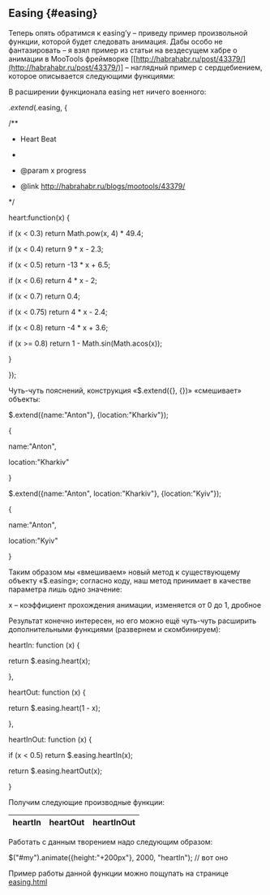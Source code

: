 ## Easing {#easing}

Теперь опять обратимся к easing’у – приведу пример произвольной функции, которой будет следовать анимация. Дабы особо не фантазировать – я взял пример из статьи на вездесущем хабре o анимации в MooTools фреймворке [[http://habrahabr.ru/post/43379/](http://habrahabr.ru/post/43379/)] – наглядный пример с сердцебиением, которое описывается следующими функциями:

В расширении функционала easing нет ничего военного:

$.extend($.easing, {

/**

* Heart Beat

*

* @param x progress

* @link http://habrahabr.ru/blogs/mootools/43379/

*/

heart:function(x) {

if (x < 0.3) return Math.pow(x, 4) * 49.4;

if (x < 0.4) return 9 * x - 2.3;

if (x < 0.5) return -13 * x + 6.5;

if (x < 0.6) return 4 * x - 2;

if (x < 0.7) return 0.4;

if (x < 0.75) return 4 * x - 2.4;

if (x < 0.8) return -4 * x + 3.6;

if (x >= 0.8) return 1 - Math.sin(Math.acos(x));

}

});

Чуть-чуть пояснений, конструкция «$.extend({}, {})» «смешивает» объекты:

$.extend({name:"Anton"}, {location:"Kharkiv"});

>>>

{

name:"Anton",

location:"Kharkiv"

}

$.extend({name:"Anton", location:"Kharkiv"}, {location:"Kyiv"});

>>>

{

name:"Anton",

location:"Kyiv"

}

Таким образом мы «вмешиваем» новый метод к существующему объекту «$.easing»; согласно коду, наш метод принимает в качестве параметра лишь одно значение:

x – коэффициент прохождения анимации, изменяется от 0 до 1, дробное

Результат конечно интересен, но его можно ещё чуть-чуть расширить дополнительными функциями (развернем и скомбинируем):

heartIn: function (x) {

return $.easing.heart(x);

},

heartOut: function (x) {

return $.easing.heart(1 - x);

},

heartInOut: function (x) {

if (x < 0.5) return $.easing.heartIn(x);

return $.easing.heartOut(x);

}

Получим следующие производные функции:

| **heartIn** | **heartOut** | **heartInOut** |
| --- | --- | --- |

Работать с данным творением надо следующим образом:

$("#my").animate({height:"+200px"}, 2000, "heartIn"); // вот оно

Пример работы данной функции можно пощупать на странице [easing.html](http://anton.shevchuk.name/book/code/easing.html)